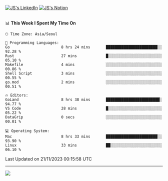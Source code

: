 
[![JS's LinkedIn](https://img.shields.io/badge/LinkedIn-blue?style=for-the-badge&logo=linkedin)](https://www.linkedin.com/in/jaeseung-lee-5a2a32139/) 
[![JS's Notion](https://img.shields.io/badge/Notion-black?style=for-the-badge&logo=notion)](https://bit.ly/ljswiki1) <br><br>
<!-- ![JS's GitHub stats](https://github-readme-stats-lemon-five.vercel.app/api?username=tkxkd0159&hide=contribs,prs,stars,issues&show_icons=true&theme=react&include_all_commits=true)   -->
<!-- ![Top Langs](https://github-readme-stats-lemon-five.vercel.app/api/top-langs/?username=tkxkd0159&layout=compact&hide=jupyter%20notebook,scss,html,css&langs_count=10)  -->


<!--START_SECTION:waka-->
📊 **This Week I Spent My Time On** 

```text
🕑︎ Time Zone: Asia/Seoul

💬 Programming Languages: 
Go                       8 hrs 24 mins       ███████████████████████░░   92.28 % 
Rust                     27 mins             █░░░░░░░░░░░░░░░░░░░░░░░░   05.10 % 
Makefile                 4 mins              ░░░░░░░░░░░░░░░░░░░░░░░░░   00.86 % 
Shell Script             3 mins              ░░░░░░░░░░░░░░░░░░░░░░░░░   00.55 % 
go.mod                   2 mins              ░░░░░░░░░░░░░░░░░░░░░░░░░   00.51 % 

🔥 Editors: 
GoLand                   8 hrs 38 mins       ████████████████████████░   94.77 % 
VS Code                  28 mins             █░░░░░░░░░░░░░░░░░░░░░░░░   05.22 % 
DataGrip                 0 secs              ░░░░░░░░░░░░░░░░░░░░░░░░░   00.01 % 

💻 Operating System: 
Mac                      8 hrs 33 mins       ███████████████████████░░   93.90 % 
Linux                    33 mins             ██░░░░░░░░░░░░░░░░░░░░░░░   06.10 % 
```


 Last Updated on 21/11/2023 00:15:58 UTC
<!--END_SECTION:waka-->

---
<a href="https://github.com/tkxkd0159/dsalgo">
  <img align="center" src="https://github-readme-stats-lemon-five.vercel.app/api/pin/?username=tkxkd0159&repo=dsalgo&theme=react" />
</a>


<!---
- 🔭 I’m currently working on ...
- 🌱 I’m currently learning blockchain and distributed network
- 👯 I’m looking to collaborate on ...
- 🤔 I’m looking for help with ...
- 💬 Ask me about ...
- 📫 How to reach me: ...
- 😄 Pronouns: ...
- ⚡ Fun fact: ...
-->
